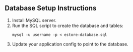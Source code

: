 ## Database Setup Instructions

1. Install MySQL server.
2. Run the SQL script to create the database and tables:
   ```
   mysql -u username -p < estore-database.sql
   ```
3. Update your application config to point to the database.
